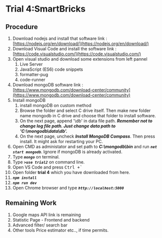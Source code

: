 # Trial 4:SmartBricks
## Procedure
1) Download nodejs and install that software
	link : [https://nodejs.org/en/download/](https://nodejs.org/en/download/)
2) Download Visual Code and install the software
	link : [https://code.visualstudio.com/](https://code.visualstudio.com/)
3) Open visual studio and download some extensions from left pannel
	1) Live Server
	2) JavaScript (ES6) code snippets
	3) formatter-pug
	3) code-runner
4) Download mongoDB software
	link : [https://www.mongodb.com/download-center/community](https://www.mongodb.com/download-center/community)
5) Install mongoDB
	1) install mongoDB on custom method
	2) Browse the folder and select C drive itself. Then make new folder name mongodb in C drive and choose that folder to install software.
	3) On the next page, append '\db' in data file path. ***Remember not to change log file path. Just change data path to 'C:\mongodb\data\db'.***
	4) On the next page, uncheck ***Install MongoDB Compass***. Then press install. It might ask for restarting your PC. 
6) Open CMD as administator and set path to ***C:\mongodb\bin*** and run ***`net start mongodb`***. Ignore if mongoDB is already activated.
7) Type ***`mongo`*** on terminal.
8) Type ***`>use trial2`*** on command line.
9) Open VS Code and press 
<kbd>Ctrl +`</kbd>
10) Open folder **trial 4** which you have downloaded from here.
11) ***``npm install``***
12) ***``npm run dev``***
13) Open Chrome browser and type ***``http://localhost:5000``*** 


## Remaining Work

1) Google maps API link is remaining
2) Statistic Page - Frontend and backend
3) Advanced filter/ search bar
4) Other tools Price estimator etc.., if time permits.

